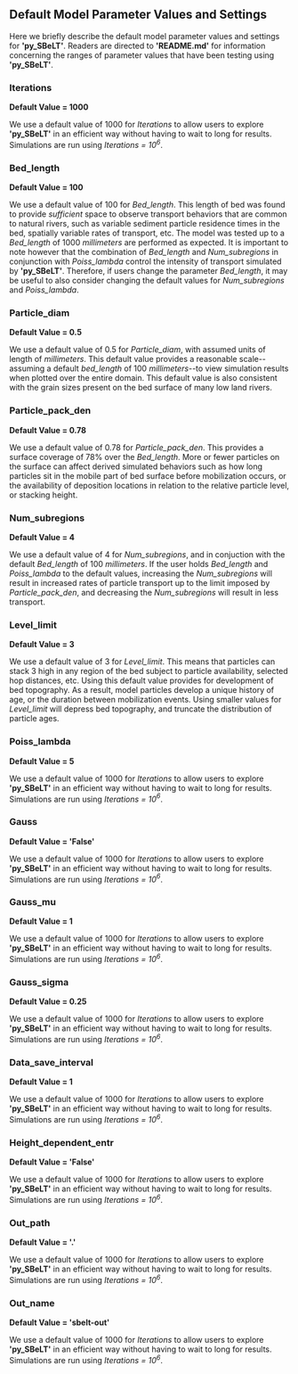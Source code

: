 ## Default Model Parameter Values and Settings

Here we briefly describe the default model parameter values and settings for **'py_SBeLT'**. Readers are directed to **'README.md'** for information
concerning the ranges of parameter values that have been testing using **'py_SBeLT'**.

### Iterations

**Default Value = 1000**

We use a default value of 1000 for *Iterations* to allow users to explore **'py_SBeLT'** in an efficient way without having to wait to long for results.
Simulations are run using *Iterations = 10$^6$*.

### Bed_length

**Default Value = 100**

We use a default value of 100 for *Bed_length*. This length of bed was found to provide *sufficient* space to observe transport behaviors that are common
to natural rivers, such as variable sediment particle residence times in the bed, spatially variable rates of transport, etc. The model was tested up to a 
*Bed_length* of 1000 *millimeters* are performed as expected. It is important to note however that the combination of *Bed_length* and *Num_subregions* in 
conjunction with *Poiss_lambda* control the intensity of transport simulated by **'py_SBeLT'**. Therefore, if users change the parameter *Bed_length*, it 
may be useful to also consider changing the default values for *Num_subregions* and *Poiss_lambda*. 

### Particle_diam

**Default Value = 0.5**

We use a default value of 0.5 for *Particle_diam*, with assumed units of length of *millimeters*. This default value provides a reasonable scale--assuming
a default *bed_length* of 100 *millimeters*--to view simulation results when plotted over the entire domain. This default value is also consistent with the
grain sizes present on the bed surface of many low land rivers. 

### Particle_pack_den

**Default Value = 0.78**

We use a default value of 0.78 for *Particle_pack_den*. This provides a surface coverage of 78% over the *Bed_length*. More or fewer particles on the surface
can affect derived simulated behaviors such as how long particles sit in the mobile part of bed surface before mobilization occurs, or the availability of
deposition locations in relation to the relative particle level, or stacking height.

### Num_subregions

**Default Value = 4**

We use a default value of 4 for *Num_subregions*, and in conjuction with the default *Bed_length* of 100 *millimeters*. If the user holds *Bed_length* and 
*Poiss_lambda* to the default values, increasing the *Num_subregions* will result in increased rates of particle transport up to the limit imposed by *Particle_pack_den*,
and decreasing the *Num_subregions* will result in less transport.

### Level_limit

**Default Value = 3**

We use a default value of 3 for *Level_limit*. This means that particles can stack 3 high in any region of the bed subject to particle availability, selected
hop distances, etc. Using this default value provides for development of bed topography. As a result, model particles develop a unique history of age, or 
the duration between mobilization events. Using smaller values for *Level_limit* will depress bed topography, and truncate the distribution of particle ages.

### Poiss_lambda

**Default Value = 5**

We use a default value of 1000 for *Iterations* to allow users to explore **'py_SBeLT'** in an efficient way without having to wait to long for results.
Simulations are run using *Iterations = 10$^6$*.

### Gauss

**Default Value = 'False'**

We use a default value of 1000 for *Iterations* to allow users to explore **'py_SBeLT'** in an efficient way without having to wait to long for results.
Simulations are run using *Iterations = 10$^6$*.

### Gauss_mu

**Default Value = 1**

We use a default value of 1000 for *Iterations* to allow users to explore **'py_SBeLT'** in an efficient way without having to wait to long for results.
Simulations are run using *Iterations = 10$^6$*.

### Gauss_sigma

**Default Value = 0.25**

We use a default value of 1000 for *Iterations* to allow users to explore **'py_SBeLT'** in an efficient way without having to wait to long for results.
Simulations are run using *Iterations = 10$^6$*.

### Data_save_interval

**Default Value = 1**

We use a default value of 1000 for *Iterations* to allow users to explore **'py_SBeLT'** in an efficient way without having to wait to long for results.
Simulations are run using *Iterations = 10$^6$*.

### Height_dependent_entr

**Default Value = 'False'**

We use a default value of 1000 for *Iterations* to allow users to explore **'py_SBeLT'** in an efficient way without having to wait to long for results.
Simulations are run using *Iterations = 10$^6$*.

### Out_path

**Default Value = '.'**

We use a default value of 1000 for *Iterations* to allow users to explore **'py_SBeLT'** in an efficient way without having to wait to long for results.
Simulations are run using *Iterations = 10$^6$*.

### Out_name

**Default Value = 'sbelt-out'**

We use a default value of 1000 for *Iterations* to allow users to explore **'py_SBeLT'** in an efficient way without having to wait to long for results.
Simulations are run using *Iterations = 10$^6$*.
